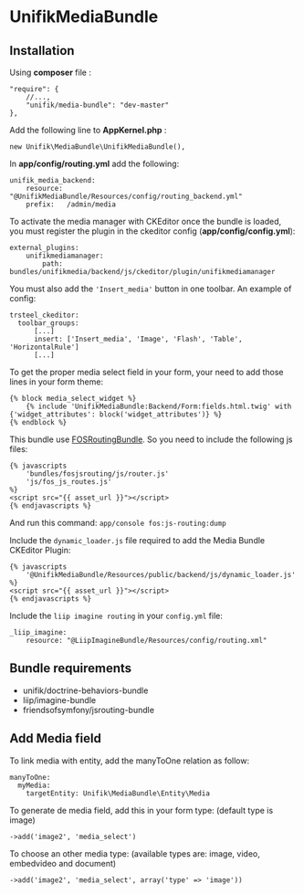 UnifikMediaBundle
=================

Installation
----------------

Using **composer** file :

    "require": {
        //...,
        "unifik/media-bundle": "dev-master"
    },

Add the following line to **AppKernel.php** :

    new Unifik\MediaBundle\UnifikMediaBundle(),

In **app/config/routing.yml** add the following:

    unifik_media_backend:
        resource: "@UnifikMediaBundle/Resources/config/routing_backend.yml"
        prefix:   /admin/media

To activate the media manager with CKEditor once the bundle is loaded, you must register the plugin in the ckeditor config (**app/config/config.yml**):

    external_plugins:
        unifikmediamanager:
            path: bundles/unifikmedia/backend/js/ckeditor/plugin/unifikmediamanager

You must also add the `'Insert_media'` button in one toolbar. 
An example of config: 

    trsteel_ckeditor:
      toolbar_groups:
          [...]
          insert: ['Insert_media', 'Image', 'Flash', 'Table', 'HorizontalRule']
          [...]

To get the proper media select field in your form, your need to add those lines in your form theme:

    {% block media_select_widget %}
        {% include 'UnifikMediaBundle:Backend/Form:fields.html.twig' with {'widget_attributes': block('widget_attributes')} %}
    {% endblock %}

This bundle use [FOSRoutingBundle](https://github.com/FriendsOfSymfony/FOSJsRoutingBundle).
So you need to include the following js files:
    
    {% javascripts
        'bundles/fosjsrouting/js/router.js'
        'js/fos_js_routes.js'
    %}
    <script src="{{ asset_url }}"></script>
    {% endjavascripts %}
    
And run this command: `app/console fos:js-routing:dump`

Include the `dynamic_loader.js` file required to add the Media Bundle CKEditor Plugin:

    {% javascripts
        '@UnifikMediaBundle/Resources/public/backend/js/dynamic_loader.js'
    %}
    <script src="{{ asset_url }}"></script>
    {% endjavascripts %}

Include the `liip imagine routing` in your `config.yml` file:

    _liip_imagine:
        resource: "@LiipImagineBundle/Resources/config/routing.xml"
    
Bundle requirements
----------------

* unifik/doctrine-behaviors-bundle
* liip/imagine-bundle
* friendsofsymfony/jsrouting-bundle

Add Media field
----------------
To link media with entity, add the manyToOne relation as follow:

    manyToOne:
      myMedia:
        targetEntity: Unifik\MediaBundle\Entity\Media

To generate de media field, add this in your form type: (default type is image)

    ->add('image2', 'media_select')
    
To choose an other media type:
(available types are: image, video, embedvideo and document)

    ->add('image2', 'media_select', array('type' => 'image'))
